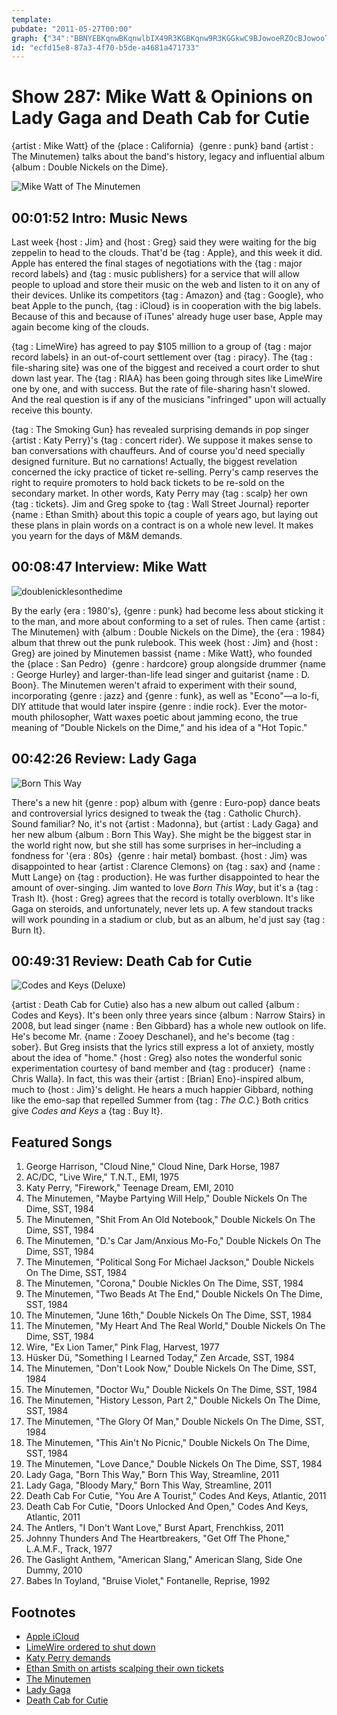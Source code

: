 ```yaml
---
template: 
pubdate: "2011-05-27T00:00"
graph: {"34":"BBNYEBKqnwBKqnwlbIX49R3KGBKqnw9R3KGGkwC9BJowoeRZOcBJowooTMfVBJowoGkwC9GkwC9eRZOcBDUiwPqL8OBAbYBPqL8OBAbYBBDUiwBAbYBlGrlAjggUTlGrlABEEMLlGrlA2bFN2BEEML","EN":"BLsPGKiRhmKiRhmuLCvlKiRhmZtXeYKiRhmpiOsaKiRhmh8hsPKiRhmWeU2RBILXqKiRhmKiRhmjVH9KDkkEAKiRhmBMIV1KiRhm","1YQ":"9MGtlC14Aa9MGtlackW49MGtllKizKackW4nPoOTackW4lKizKC14AalKizKL76s0ackW4BIK8ZackW4L76s0gMit6L76s0irK2GL76s0ULcDOBQsAMX6cfdBKTBjirK2GHiXvzULcDOBHm1GgMit6","2AJ":"BKHqaLgPsz97qipLgPsz"}
id: "ecfd15e8-87a3-4f70-b5de-a4681a471733"
---
```






# Show 287: Mike Watt & Opinions on Lady Gaga and Death Cab for Cutie

{artist : Mike Watt} of the {place : California}  {genre : punk} band {artist : The Minutemen} talks about the band's history, legacy and influential album {album : Double Nickels on the Dime}.

![Mike Watt of The Minutemen](https://static.soundopinions.org/images/2011/mikewatt.jpg)



## 00:01:52 Intro: Music News

Last week {host : Jim} and {host : Greg} said they were waiting for the big zeppelin to head to the clouds. That'd be {tag : Apple}, and this week it did. Apple has entered the final stages of negotiations with the {tag : major record labels} and {tag : music publishers} for a service that will allow people to upload and store their music on the web and listen to it on any of their devices. Unlike its competitors {tag : Amazon} and {tag : Google}, who beat Apple to the punch, {tag : iCloud} is in cooperation with the big labels. Because of this and because of iTunes' already huge user base, Apple may again become king of the clouds.

{tag : LimeWire} has agreed to pay $105 million to a group of {tag : major record labels} in an out-of-court settlement over {tag : piracy}. The {tag : file-sharing site} was one of the biggest and received a court order to shut down last year. The {tag : RIAA} has been going through sites like LimeWire one by one, and with success. But the rate of file-sharing hasn't slowed. And the real question is if any of the musicians "infringed" upon will actually receive this bounty.

{tag : The Smoking Gun} has revealed surprising demands in pop singer {artist : Katy Perry}'s {tag : concert rider}. We suppose it makes sense to ban conversations with chauffeurs. And of course you'd need specially designed furniture. But no carnations! Actually, the biggest revelation concerned the icky practice of ticket re-selling. Perry's camp reserves the right to require promoters to hold back tickets to be re-sold on the secondary market. In other words, Katy Perry may {tag : scalp} her own {tag : tickets}. Jim and Greg spoke to {tag : Wall Street Journal} reporter {name : Ethan Smith} about this topic a couple of years ago, but laying out these plans in plain words on a contract is on a whole new level. It makes you yearn for the days of M&M demands.



## 00:08:47 Interview: Mike Watt

![doublenicklesonthedime](https://static.soundopinions.org/assets/287/EN0.jpg)

By the early {era : 1980's}, {genre : punk} had become less about sticking it to the man, and more about conforming to a set of rules. Then came {artist : The Minutemen} with {album : Double Nickels on the Dime}, the {era : 1984} album that threw out the punk rulebook. This week {host : Jim} and {host : Greg} are joined by Minutemen bassist {name : Mike Watt}, who founded the {place : San Pedro}  {genre : hardcore} group alongside drummer {name : George Hurley} and larger-than-life lead singer and guitarist {name : D. Boon}. The Minutemen weren't afraid to experiment with their sound, incorporating {genre : jazz} and {genre : funk}, as well as "Econo"—a lo-fi, DIY attitude that would later inspire {genre : indie rock}. Ever the motor-mouth philosopher, Watt waxes poetic about jamming econo, the true meaning of "Double Nickels on the Dime," and his idea of a "Hot Topic."



## 00:42:26 Review: Lady Gaga

![Born This Way](https://static.soundopinions.org/assets/287/1YQ0.jpg)

There's a new hit {genre : pop} album with {genre : Euro-pop} dance beats and controversial lyrics designed to tweak the {tag : Catholic Church}. Sound familiar? No, it's not {artist : Madonna}, but {artist : Lady Gaga} and her new album {album : Born This Way}. She might be the biggest star in the world right now, but she still has some surprises in her–including a fondness for '{era : 80s}  {genre : hair metal} bombast. {host : Jim} was disappointed to hear {artist : Clarence Clemons} on {tag : sax} and {name : Mutt Lange} on {tag : production}. He was further disappointed to hear the amount of over-singing. Jim wanted to love *Born This Way*, but it's a {tag : Trash It}. {host : Greg} agrees that the record is totally overblown. It's like Gaga on steroids, and unfortunately, never lets up. A few standout tracks will work pounding in a stadium or club, but as an album, he'd just say {tag : Burn It}.



## 00:49:31 Review: Death Cab for Cutie

![Codes and Keys (Deluxe)](https://static.soundopinions.org/assets/287/2AJ0.jpg)

{artist : Death Cab for Cutie} also has a new album out called {album : Codes and Keys}. It's been only three years since {album : Narrow Stairs} in 2008, but lead singer {name : Ben Gibbard} has a whole new outlook on life. He's become Mr. {name : Zooey Deschanel}, and he's become {tag : sober}. But Greg insists that the lyrics still express a lot of anxiety, mostly about the idea of "home." {host : Greg} also notes the wonderful sonic experimentation courtesy of band member and {tag : producer}  {name : Chris Walla}. In fact, this was their {artist : [Brian] Eno}-inspired album, much to {host : Jim}'s delight. He hears a much happier Gibbard, nothing like the emo-sap that repelled Summer from {tag : *The O.C.*} Both critics give *Codes and Keys* a {tag : Buy It}.



## Featured Songs

1. George Harrison, "Cloud Nine," Cloud Nine, Dark Horse, 1987
2. AC/DC, "Live Wire," T.N.T., EMI, 1975
3. Katy Perry, "Firework," Teenage Dream, EMI, 2010
4. The Minutemen, "Maybe Partying Will Help," Double Nickels On The Dime, SST, 1984
5. The Minutemen, "Shit From An Old Notebook," Double Nickels On The Dime, SST, 1984
6. The Minutemen, "D.'s Car Jam/Anxious Mo-Fo," Double Nickels On The Dime, SST, 1984
7. The Minutemen, "Political Song For Michael Jackson," Double Nickels On The Dime, SST, 1984
8. The Minutemen, "Corona," Double Nickles On The Dime, SST, 1984
9. The Minutemen, "Two Beads At The End," Double Nickels On The Dime, SST, 1984
10. The Minutemen, "June 16th," Double Nickels On The Dime, SST, 1984
11. The Minutemen, "My Heart And The Real World," Double Nickels On The Dime, SST, 1984
12. Wire, "Ex Lion Tamer," Pink Flag, Harvest, 1977
13. Hüsker Dü, "Something I Learned Today," Zen Arcade, SST, 1984
14. The Minutemen, "Don't Look Now," Double Nickels On The Dime, SST, 1984
15. The Minutemen, "Doctor Wu," Double Nickels On The Dime, SST, 1984
16. The Minutemen, "History Lesson, Part 2," Double Nickels On The Dime, SST, 1984
17. The Minutemen, "The Glory Of Man," Double Nickels On The Dime, SST, 1984
18. The Minutemen, "This Ain't No Picnic," Double Nickels On The Dime, SST, 1984
19. The Minutemen, "Love Dance," Double Nickels On The Dime, SST, 1984
20. Lady Gaga, "Born This Way," Born This Way, Streamline, 2011
21. Lady Gaga, "Bloody Mary," Born This Way, Streamline, 2011
22. Death Cab For Cutie, "You Are A Tourist," Codes And Keys, Atlantic, 2011
23. Death Cab For Cutie, "Doors Unlocked And Open," Codes And Keys, Atlantic, 2011
24. The Antlers, "I Don't Want Love," Burst Apart, Frenchkiss, 2011
25. Johnny Thunders And The Heartbreakers, "Get Off The Phone," L.A.M.F., Track, 1977
26. The Gaslight Anthem, "American Slang," American Slang, Side One Dummy, 2010
27. Babes In Toyland, "Bruise Violet," Fontanelle, Reprise, 1992



## Footnotes

- [Apple iCloud](http://www.bloomberg.com/news/articles/2011-05-20/apple-is-said-to-secure-music-accords-with-labels-for-itunes-cloud-service)
- [LimeWire ordered to shut down](http://money.cnn.com/2010/10/27/technology/limewire_court/index.htm)
- [Katy Perry demands](http://www.thesmokinggun.com/backstage/divas/katy-perry)
- [Ethan Smith on artists scalping their own tickets](/show/173/#ethansmith)
- [The Minutemen](http://www.allmusic.com/artist/minutemen-mn0000474482)
- [Lady Gaga](http://www.ladygaga.com/)
- [Death Cab for Cutie](http://deathcabforcutie.com/home/')